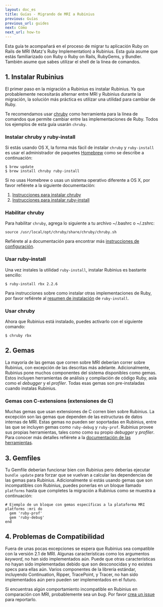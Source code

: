 ```yaml
---
layout: doc_es
title: Guías - Migrando de MRI a Rubinius
previous: Guías
previous_url: guides
next: Cómo
next_url: how-to
---
```


Esta guía te acompañará en el proceso de migrar tu aplicación Ruby on Rails
de MRI (Matz's Ruby Implementation) a Rubinius. Esta guía asume que estás
familiarizado con Ruby o Ruby on Rails, RubyGems, y Bundler. También asume que
sabes utilizar el shell de la línea de comandos.

## 1. Instalar Rubinius

El primer paso en la migración a Rubinius es instalar Rubinius. Ya que
probablemente necesitarás alternar entre MRI y Rubinius durante la migración,
la solución más práctica es utilizar una utilidad para cambiar de Ruby.

Te recomendamos usar [chruby](https://github.com/postmodern/chruby) como
herramienta para la línea de comandos que permite cambiar entre las
implementaciones de Ruby. Todos los ejemplos de esta guía usarán `chruby`.

### Instalar chruby y ruby-install

Si estás usando OS X, la forma más fácil de instalar `chruby` y
`ruby-install` es usar el administrador de paquetes [Homebrew](https://github.com/Homebrew/homebrew)
como se describe a continuación:

    $ brew update
    $ brew install chruby ruby-install

Si no usas Homebrew o usas un sistema operativo diferente a OS X, por favor
refiérete a la siguiente documentación:

1. [Instrucciones para instalar chruby](https://github.com/postmodern/chruby#install)
2. [Instrucciones para instalar ruby-install](https://github.com/postmodern/ruby-install#install)

### Habilitar chruby

Para habilitar `chruby`, agrega lo siguiente a tu archivo ~/.bashrc o ~/.zshrc:

    source /usr/local/opt/chruby/share/chruby/chruby.sh

Refiérete al a documentación para encontrar más [instrucciones de configuración](https://github.com/postmodern/chruby#configuration).

### Usar ruby-install

Una vez instales la utilidad `ruby-install`, instalar Rubinius es bastante
sencillo:

    $ ruby-install rbx 2.2.6

Para instrucciones sobre como instalar otras implementaciones de Ruby, por
favor refiérete al [resumen de instalación](https://github.com/postmodern/ruby-install#synopsis)
de `ruby-install`.

### Usar chruby

Ahora que Rubinius está instalado, puedes activarlo con el siguiente comando:

    $ chruby rbx

## 2. Gemas

La mayoría de las gemas que corren sobre MRI deberían correr sobre Rubinius,
con excepción de las descritas más adelante. Adicionalmente, Rubinius pone
muchos componentes del sistema disponibles como gemas. Estos incluyen
herramientas de análisis y compilación de código Ruby, asía como el
*debugger* y el *profiler*. Todas esas gemas son pre-instaladas cuando instalas
Rubinius.

### Gemas con C-extensions (extensiones de C)

Muchas gemas que usan extensiones de C corren bien sobre Rubinius. La
excepción son las gemas que dependen de las estructuras de datos internas de
MRI. Estas gemas no pueden ser soportadas en Rubinius, entre las que se
incluyen gemas como `ruby-debug` y `ruby-prof`. Rubinius provee sus propias
herramientas, tales como como su propio *debugger* y *profiler*. Para conocer
más detalles refiérete a la [documentación de las herramientas](http://rubini.us/doc/en/tools/).

## 3. Gemfiles

Tu Gemfile deberían funcionar bien con Rubinius pero deberías ejecutar
`bundle update` para forzar que se vuelvan a calcular las dependencias de las
gemas para Rubinius. Adicionalmente si estás usando gemas que son
incompatibles con Rubinius, puedes ponerlas en un bloque llamado `platforms`
hasta que completes la migración a Rubinius como se muestra a continuación:

    # Ejemplo de un bloque con gemas específicas a la plataforma MRI
    platforms :mri do
      gem 'ruby-prof'
      gem 'ruby-debug'
    end

## 4. Problemas de Compatibilidad

Fuera de unas pocas excepciones se espera que Rubinius sea compatible con la
versión 2.1 de MRI. Algunas características como los argumentos *keyword*, no
han sido implementados aún. Puede que otras características no hayan sido
implementadas debido que son desconocidas y no existes specs para ellas
aún. Varios componentes de la librería estándar, incluyendo Continuation,
Ripper, TracePoint, y Tracer, no han sido implementados aún pero pueden ser
implementados en el futuro.

Si encuentras algún comportamiento incompatible en Rubinius en comparación
con MRI, probablemente sea un *bug*. Por favor [crea un issue](https://github.com/rubinius/rubinius/issues)
para reportarlo.

